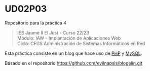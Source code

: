 # UD02P03
Repositorio para la práctica 4

>IES Jaume II El Just - Curso 22/23  
>Módulo: IAW - Implantación de Aplicaciones Web  
>Ciclo: CFGS Administración de Sistemas Informáticos en Red 

Esta práctica consiste en un blog que hace uso de [PHP][1] y [MySQL][2].


Basado en el repositorio https://github.com/evilnapsis/blogelin.git


[1]: http://www.php.net
[2]: https://www.mysql.com
